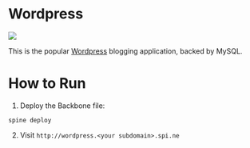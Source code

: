 Wordpress
=========
<img src="https://upload.wikimedia.org/wikipedia/commons/2/20/WordPress_logo.svg" />

This is the popular [Wordpress](https://wordpress.com/) blogging application, backed by MySQL.

How to Run
==========

1. Deploy the Backbone file:

```
spine deploy
```

2. Visit ```http://wordpress.<your subdomain>.spi.ne```
